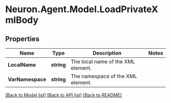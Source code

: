 # Neuron.Agent.Model.LoadPrivateXmlBody

## Properties

Name | Type | Description | Notes
------------ | ------------- | ------------- | -------------
**LocalName** | **string** | The local name of the XML element. | 
**VarNamespace** | **string** | The namespace of the XML element. | 

[[Back to Model list]](../README.md#documentation-for-models) [[Back to API list]](../README.md#documentation-for-api-endpoints) [[Back to README]](../README.md)

